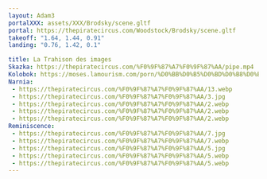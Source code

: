 ```yaml
---
layout: Adam3
portalXXX: assets/XXX/Brodsky/scene.gltf
portal: https://thepiratecircus.com/Woodstock/Brodsky/scene.gltf
takeoff: "1.64, 1.44, 0.91"
landing: "0.76, 1.42, 0.1"

title: La Trahison des images
Skazka: https://thepiratecircus.com/%F0%9F%87%A7%F0%9F%87%AA/pipe.mp4
Kolobok: https://moses.lamourism.com/porn/%D0%BB%D0%B5%D0%BD%D0%B8%D0%BD-%D0%B2%D0%BE%D1%81%D0%BA%D1%80%D0%B5%D1%81-%D0%B2%D0%BE%D0%B8%D1%81%D1%82%D0%B8%D0%BD%D1%83-%D0%B2%D0%BE%D1%81%D0%BA%D1%80%D0%B5%D1%81%D0%B5.mp4
Narnia:
 - https://thepiratecircus.com/%F0%9F%87%A7%F0%9F%87%AA/13.webp
 - https://thepiratecircus.com/%F0%9F%87%A7%F0%9F%87%AA/3.jpg
 - https://thepiratecircus.com/%F0%9F%87%A7%F0%9F%87%AA/2.webp
 - https://thepiratecircus.com/%F0%9F%87%A7%F0%9F%87%AA/2.webp
 - https://thepiratecircus.com/%F0%9F%87%A7%F0%9F%87%AA/2.webp
Reminiscence:
 - https://thepiratecircus.com/%F0%9F%87%A7%F0%9F%87%AA/7.jpg
 - https://thepiratecircus.com/%F0%9F%87%A7%F0%9F%87%AA/7.webp
 - https://thepiratecircus.com/%F0%9F%87%A7%F0%9F%87%AA/5.jpg
 - https://thepiratecircus.com/%F0%9F%87%A7%F0%9F%87%AA/5.webp
 - https://thepiratecircus.com/%F0%9F%87%A7%F0%9F%87%AA/5.webp
---
```


